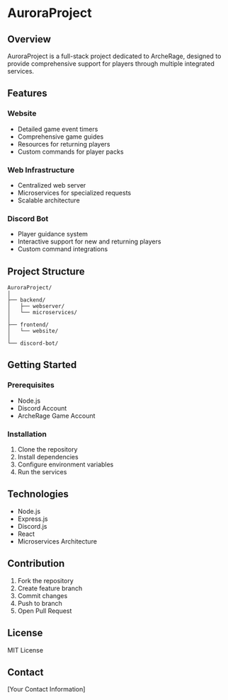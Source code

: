# AuroraProject

## Overview
AuroraProject is a full-stack project dedicated to ArcheRage, designed to provide comprehensive support for players through multiple integrated services.

## Features

### Website
- Detailed game event timers
- Comprehensive game guides
- Resources for returning players
- Custom commands for player packs

### Web Infrastructure
- Centralized web server
- Microservices for specialized requests
- Scalable architecture

### Discord Bot
- Player guidance system
- Interactive support for new and returning players
- Custom command integrations

## Project Structure

```
AuroraProject/
│
├── backend/
│   ├── webserver/
│   └── microservices/
│
├── frontend/
│   └── website/
│
└── discord-bot/
```

## Getting Started

### Prerequisites
- Node.js
- Discord Account
- ArcheRage Game Account

### Installation
1. Clone the repository
2. Install dependencies
3. Configure environment variables
4. Run the services

## Technologies
- Node.js
- Express.js
- Discord.js
- React
- Microservices Architecture

## Contribution
1. Fork the repository
2. Create feature branch
3. Commit changes
4. Push to branch
5. Open Pull Request

## License
MIT License

## Contact
[Your Contact Information]

